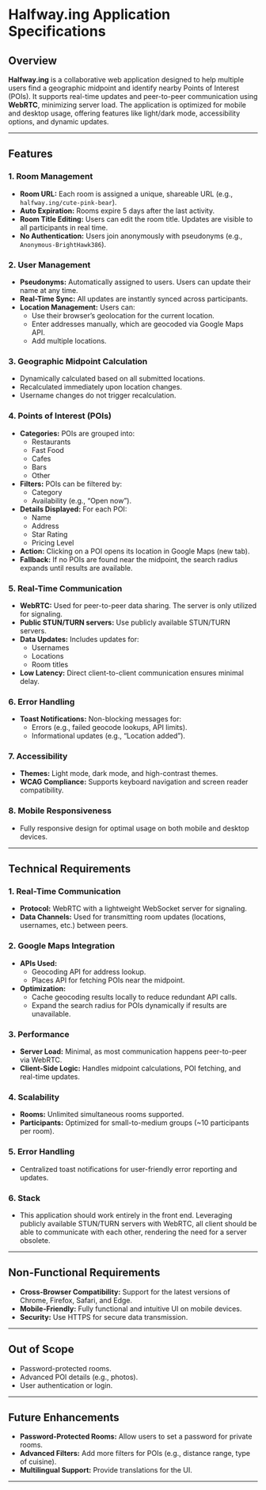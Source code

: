 # **Halfway.ing Application Specifications**

## **Overview**
**Halfway.ing** is a collaborative web application designed to help multiple users find a geographic midpoint and identify nearby Points of Interest (POIs). It supports real-time updates and peer-to-peer communication using **WebRTC**, minimizing server load. The application is optimized for mobile and desktop usage, offering features like light/dark mode, accessibility options, and dynamic updates.

---

## **Features**

### **1. Room Management**
- **Room URL:** Each room is assigned a unique, shareable URL (e.g., `halfway.ing/cute-pink-bear`).
- **Auto Expiration:** Rooms expire 5 days after the last activity.
- **Room Title Editing:** Users can edit the room title. Updates are visible to all participants in real time.
- **No Authentication:** Users join anonymously with pseudonyms (e.g., `Anonymous-BrightHawk386`).

### **2. User Management**
- **Pseudonyms:** Automatically assigned to users. Users can update their name at any time.
- **Real-Time Sync:** All updates are instantly synced across participants.
- **Location Management:** Users can:
  - Use their browser’s geolocation for the current location.
  - Enter addresses manually, which are geocoded via Google Maps API.
  - Add multiple locations.

### **3. Geographic Midpoint Calculation**
- Dynamically calculated based on all submitted locations.
- Recalculated immediately upon location changes.
- Username changes do not trigger recalculation.

### **4. Points of Interest (POIs)**
- **Categories:** POIs are grouped into:
  - Restaurants
  - Fast Food
  - Cafes
  - Bars
  - Other
- **Filters:** POIs can be filtered by:
  - Category
  - Availability (e.g., “Open now”).
- **Details Displayed:** For each POI:
  - Name
  - Address
  - Star Rating
  - Pricing Level
- **Action:** Clicking on a POI opens its location in Google Maps (new tab).
- **Fallback:** If no POIs are found near the midpoint, the search radius expands until results are available.

### **5. Real-Time Communication**
- **WebRTC:** Used for peer-to-peer data sharing. The server is only utilized for signaling.
- **Public STUN/TURN servers:** Use publicly available STUN/TURN servers.
- **Data Updates:** Includes updates for:
  - Usernames
  - Locations
  - Room titles
- **Low Latency:** Direct client-to-client communication ensures minimal delay.

### **6. Error Handling**
- **Toast Notifications:** Non-blocking messages for:
  - Errors (e.g., failed geocode lookups, API limits).
  - Informational updates (e.g., “Location added”).

### **7. Accessibility**
- **Themes:** Light mode, dark mode, and high-contrast themes.
- **WCAG Compliance:** Supports keyboard navigation and screen reader compatibility.

### **8. Mobile Responsiveness**
- Fully responsive design for optimal usage on both mobile and desktop devices.

---

## **Technical Requirements**

### **1. Real-Time Communication**
- **Protocol:** WebRTC with a lightweight WebSocket server for signaling.
- **Data Channels:** Used for transmitting room updates (locations, usernames, etc.) between peers.

### **2. Google Maps Integration**
- **APIs Used:**
  - Geocoding API for address lookup.
  - Places API for fetching POIs near the midpoint.
- **Optimization:**
  - Cache geocoding results locally to reduce redundant API calls.
  - Expand the search radius for POIs dynamically if results are unavailable.

### **3. Performance**
- **Server Load:** Minimal, as most communication happens peer-to-peer via WebRTC.
- **Client-Side Logic:** Handles midpoint calculations, POI fetching, and real-time updates.

### **4. Scalability**
- **Rooms:** Unlimited simultaneous rooms supported.
- **Participants:** Optimized for small-to-medium groups (~10 participants per room).

### **5. Error Handling**
- Centralized toast notifications for user-friendly error reporting and updates.

### **6. Stack**
- This application should work entirely in the front end. Leveraging publicly available STUN/TURN servers with WebRTC, all client should be able to communicate with each other, rendering the need for a server obsolete. 

---

## **Non-Functional Requirements**
- **Cross-Browser Compatibility:** Support for the latest versions of Chrome, Firefox, Safari, and Edge.
- **Mobile-Friendly:** Fully functional and intuitive UI on mobile devices.
- **Security:** Use HTTPS for secure data transmission.

---

## **Out of Scope**
- Password-protected rooms.
- Advanced POI details (e.g., photos).
- User authentication or login.

---

## **Future Enhancements**
- **Password-Protected Rooms:** Allow users to set a password for private rooms.
- **Advanced Filters:** Add more filters for POIs (e.g., distance range, type of cuisine).
- **Multilingual Support:** Provide translations for the UI.

---
